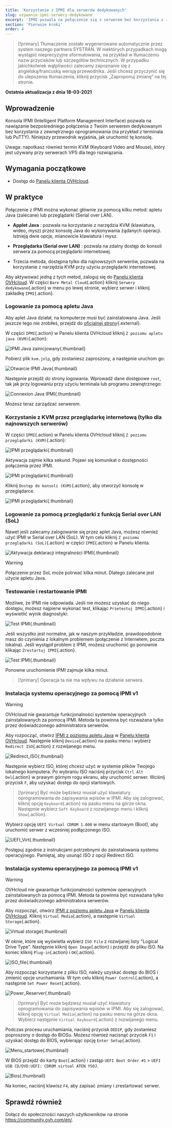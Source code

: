 ```yaml
---
title: 'Korzystanie z IPMI dla serwerów dedykowanych'
slug: uzywanie-ipmi-serwery-dedykowane
excerpt: 'IPMI pozwala na połączenie się z serwerem bez korzystania z zewnętrznego oprogramowania'
section: 'Pierwsze kroki'
order: 4
---
```


> [!primary]
> Tłumaczenie zostało wygenerowane automatycznie przez system naszego partnera SYSTRAN. W niektórych przypadkach mogą wystąpić nieprecyzyjne sformułowania, na przykład w tłumaczeniu nazw przycisków lub szczegółów technicznych. W przypadku jakichkolwiek wątpliwości zalecamy zapoznanie się z angielską/francuską wersją przewodnika. Jeśli chcesz przyczynić się do ulepszenia tłumaczenia, kliknij przycisk „Zaproponuj zmianę” na tej stronie.
> 

**Ostatnia aktualizacja z dnia 18-03-2021**

## Wprowadzenie

Konsola IPMI (Intelligent Platform Management Interface) pozwala na nawiązanie bezpośredniego połączenia z Twoim serwerem dedykowanym bez korzystania z zewnętrznego oprogramowania (na przykład z terminala lub PuTTY). Niniejszy przewodnik wyjaśnia, jak uruchomić tę konsolę.

Uwaga: napotkasz również termin KVM (Keyboard Video and Mouse), który jest używany przy serwerach VPS dla tego rozwiązania.

## Wymagania początkowe

- Dostęp do [Panelu klienta OVHcloud](https://www.ovh.com/auth/?action=gotomanager&from=https://www.ovh.pl/&ovhSubsidiary=pl).

## W praktyce

Połączenie z IPMI można wykonać głównie za pomocą kilku metod: apletu Java (zalecane) lub przeglądarki (Serial over LAN).

- **Applet Java** : pozwala na korzystanie z narzędzia KVM (klawiatura, wideo, mysz) przez konsolę Java do wykonywania żądanych operacji. Istnieją dwie opcje, mianowicie klawiatura i mysz.

- **Przeglądarka (Serial over LAN)** : pozwala na zdalny dostęp do konsoli serwera za pomocą przeglądarki internetowej.

- Trzecia metoda, dostępna tylko dla najnowszych serwerów, pozwala na korzystanie z narzędzia KVM przy użyciu przeglądarki internetowej.

Aby aktywować jedną z tych metod, zaloguj się do [Panelu klienta OVHcloud](https://www.ovh.com/auth/?action=gotomanager&from=https://www.ovh.pl/&ovhSubsidiary=pl). W części `Bare Metal Cloud`{.action} kliknij `Serwery dedykowane`{.action} w menu po lewej stronie, wybierz serwer i kliknij zakładkę `IPMI`{.action}.

### Logowanie za pomocą apletu Java <a name="applet-java"></a>

Aby aplet Java działał, na komputerze musi być zainstalowana Java. Jeśli jeszcze tego nie zrobiłeś, przejdź do [oficjalnej strony](https://www.java.com/en/download/){.external}.

W części `IPMI`{.action} w Panelu klienta OVHcloud kliknij `Z poziomu apletu java (KVM)`{.action}:

![IPMI Java zainicjowany](images/java_ipmi_initiate_2022.png){.thumbnail}

Pobierz plik `kvm.jnlp`, gdy zostaniesz zaproszony, a następnie uruchom go:

![Otwarcie IPMI Java](images/java_ipmi_activation.png){.thumbnail}

Następnie przejdź do strony logowania. Wprowadź dane dostępowe `root`, tak jak przy logowaniu przy użyciu terminala lub programu zewnętrznego:

![Connexion Java IPMI](images/java_ipmi_login.png){.thumbnail}

Możesz teraz zarządzać serwerem.

### Korzystanie z KVM przez przeglądarkę internetową (tylko dla najnowszych serwerów)

W części `IPMI`{.action} w Panelu klienta OVHcloud kliknij `Z poziomu przeglądarki (KVM)`{.action}:

![IPMI przeglądarki](images/KVM-web-browser01.png){.thumbnail}

Aktywacja zajmie kilka sekund. Pojawi się komunikat o dostępności połączenia przez IPMI.

![IPMI przeglądarki](images/KVM-web-browser02.png){.thumbnail}

Kliknij `Dostęp do konsoli (KVM)`{.action}, aby otworzyć konsolę w przeglądarce.

![IPMI przeglądarki](images/KVM-web-browser03b.png){.thumbnail}

### Logowanie za pomocą przeglądarki z funkcją Serial over LAN (SoL)

Nawet jeśli zalecamy zalogowanie się przez aplet Java, możesz również użyć IPMI w Serial over LAN (SoL). W tym celu kliknij `Z poziomu przeglądarki (SoL)`{.action} w części `IPMI`{.action} w Panelu klienta.

![Aktywacja deklaracji integralności IPMI](images/sol_ipmi_activation_2022.png){.thumbnail}

> [!warning]
>
> Połączenie przez SoL może potrwać kilka minut. Dlatego zalecane jest użycie apletu Java.
>

### Testowanie i restartowanie IPMI

Możliwe, że IPMI nie odpowiada. Jeśli nie możesz uzyskać do niego dostępu, możesz najpierw wykonać test, klikając `Przetestuj IPMI`{.action} i wyświetlić wynik diagnostyki:

![Test IPMI](images/ipmi_test_2022.png){.thumbnail}

Jeśli wszystko jest normalne, jak w naszym przykładzie, prawdopodobnie masz do czynienia z lokalnym problemem (połączenie z Internetem, poczta lokalna). Jeśli wystąpił problem z IPMI, możesz uruchomić go ponownie klikając `Zrestartuj IPMI`{.action}.

![Test IPMI](images/ipmi_reboot_2022.png){.thumbnail}

Ponowne uruchomienie IPMI zajmuje kilka minut.

> [!primary]
> Operacja ta nie ma wpływu na działanie serwera.
>

### Instalacja systemu operacyjnego za pomocą IPMI v1

> [!warning]
> OVHcloud nie gwarantuje funkcjonalności systemów operacyjnych zainstalowanych za pomocą IPMI. Metoda ta powinna być rozważana tylko przez doświadczonego administratora serwerów.

Aby rozpocząć, otwórz [IPMI z poziomu apletu Java](./#applet-java) w [Panelu klienta OVHcloud](https://www.ovh.com/auth/?action=gotomanager&from=https://www.ovh.pl/&ovhSubsidiary=pl). Następnie kliknij `Device`{.action} na pasku menu i wybierz `Redirect ISO`{.action} z rozwijanego menu.

![Redirect_ISO](images/RedirectISO.jpg){.thumbnail}

Następnie wybierz ISO, której chcesz użyć w systemie plików Twojego lokalnego komputera. Po wybraniu ISO naciśnij przycisk `Ctrl Alt Del`{.action} w prawym górnym rogu ekranu, aby uruchomić serwer. Wciśnij przycisk `F`, aby uzyskać dostęp do opcji startowych.

> [!primary]
> Być może będziesz musiał użyć klawiatury oprogramowania do zapisywania wpisów w IPMI. Aby się zalogować, kliknij opcję `Keyboard`{.action} na pasku menu na górze okna. Następnie wybierz `Soft Keyboard` z rozwijanego menu i kliknij `Show`{.action}.
>

Wybierz opcję `UEFI Virtual CDROM 1.000` w menu startowym (Boot), aby uruchomić serwer z wcześniej podłączonego ISO.

![UEFI_Virt](images/UEFIVirt.jpg){.thumbnail}

Postępuj zgodnie z instrukcjami potrzebnymi do zainstalowania systemu operacyjnego. Pamiętaj, aby usunąć ISO z opcji Redirect ISO.

### Instalacja systemu operacyjnego za pomocą IPMI v1

> [!warning]
> OVHcloud nie gwarantuje funkcjonalności systemów operacyjnych zainstalowanych za pomocą IPMI. Metoda ta powinna być rozważana tylko przez doświadczonego administratora serwerów.
>

Aby rozpocząć, otwórz [IPMI z poziomu apletu Java](./#applet-java) w [Panelu klienta OVHcloud](https://www.ovh.com/auth/?action=gotomanager&from=https://www.ovh.pl/&ovhSubsidiary=pl). Kliknij `Virtual Media`{.action}, a następnie `Virtual Storage`{.action}.

![Virtual storage](images/virtual_storage.png){.thumbnail}

W oknie, które się wyświetla wybierz `ISO File` z rozwijanej listy "Logical Drive Type". Następnie kliknij `Open Image`{.action} i przejdź do pliku ISO. Na koniec kliknij `Plug-in`{.action} i `OK`{.action}.

![ISO_file](images/iso_file.png){.thumbnail}

Aby rozpocząć korzystanie z pliku ISO, należy uzyskać dostęp do BIOS i zmienić opcje uruchamiania. W tym celu kliknij `Power Control`{.action}, a następnie `Set Power Reset`{.action}.

![Power_Reserver](images/power_reset.png){.thumbnail}

> [!primary]
> Być może będziesz musiał użyć klawiatury oprogramowania do zapisywania wpisów w IPMI. Aby się zalogować, kliknij opcję `Virtual Media`{.action} na pasku menu na górze okna. Wybierz następnie `Virtual Keyboard`{.action} z rozwijanego menu.
>

Podczas procesu uruchamiania, naciśnij przycisk `DEDIP`, gdy zostaniesz poproszony o dostęp do BIOSu. Możesz również nacisnąć przycisk `F1` i uzyskać dostęp do BIOS, wybierając opcję `Enter Setup`{.action}.

![Menu_startowe](images/boot_menu.png){.thumbnail}

W BIOS przejdź do karty `Boot`{.action} i zastąp `UEFI Boot Order #1` > `UEFI USB CD/DVD:UEFI: CDROM virtual ATEN YSOJ`.

![Bios](images/bios.png){.thumbnail}

Na koniec, naciśnij klawisz `F4`, aby zapisać zmiany i zrestartować serwer.

## Sprawdź również

Dołącz do społeczności naszych użytkowników na stronie <https://community.ovh.com/en/>.
